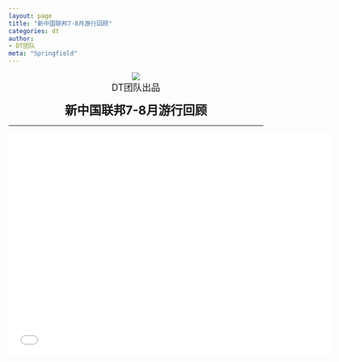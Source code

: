 ```yaml
---
layout: page
title: "新中国联邦7-8月游行回顾"
categories: dt
author:
- DT团队
meta: "Springfield"
---
```


<center>
    <img src="../../../../image/dt/logo.png"/>
</center>

<center>
    <font size=4>
        DT团队出品
    </font>
</center>
    
**<center><font size=5>新中国联邦7-8月游行回顾</font></center>**

<hr>

<center>
<iframe width="640" height="440" src="../../../../video/dt/New_Federal_State_Of_China_July_August_parade_review.mp4" frameborder="0" allow="accelerometer; autoplay; encrypted-media; gyroscope; picture-in-picture" allowfullscreen></iframe>
</center>
